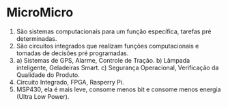 # MicroMicro
1. São sistemas computacionais para um função específica, tarefas pré determinadas. 
2. São circuitos integrados que realizam funções computacionais e tomadas de decisões pré programadas.
3. a) Sistemas de GPS, Alarme, Controle de Tração.
   b) Lâmpada inteligente, Geladeiras Smart.
   c) Segurança Operacional, Verificação da Qualidade do Produto.
 4. Circuito Integrado, FPGA, Rasperry Pi.
 5. MSP430, ela é mais leve, consome menos bit e consome menos energia (Ultra Low Power).
